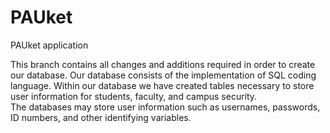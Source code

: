 # PAUket
PAUket application

This branch contains all changes and additions required in order to create our database. Our database consists of the implementation of SQL coding language. Within our database we have created tables necessary to store user information for students, faculty, and campus security.  
The databases may store user information such as usernames, passwords, ID numbers, and other identifying variables.
